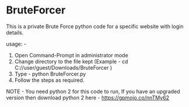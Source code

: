 # BruteForcer
This is a private Brute Force python code for a specific website with login details.

usage: - 

1. Open Command-Prompt in administrator mode
2. Change directory to the file kept (Example - cd C://user/guest/Downloads/BruteForcer )
3. Type - python BruteForcer.py
4. Follow the steps as required.

NOTE - You need python 2 for this code to run, If you have an upgraded version then download python 2 here - https://gpmojo.co/nnTMy62
